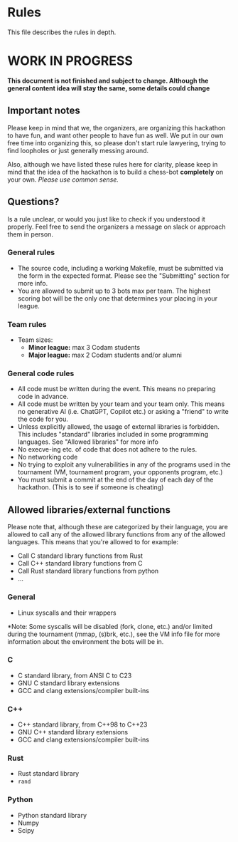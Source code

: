 # Rules
This file describes the rules in depth.


# WORK IN PROGRESS
**This document is not finished and subject to change. Although the general
content idea will stay the same, some details could change**

## Important notes
Please keep in mind that we, the organizers, are organizing this hackathon to
have fun, and want other people to have fun as well. We put in our own free time
into organizing this, so please don't start rule lawyering, trying to find
loopholes or just generally messing around.

Also, although we have listed these rules here for clarity, please keep in mind
that the idea of the hackathon is to build a chess-bot **completely** on your own.
*Please use common sense.*

## Questions?
Is a rule unclear, or would you just like to check if you understood it
properly. Feel free to send the organizers a message on slack or approach them
in person.

### General rules
- The source code, including a working Makefile, must be submitted via the form
in the expected format. Please see the "Submitting" section for more info.
- You are allowed to submit up to 3 bots max per team. The highest scoring bot
will be the only one that determines your placing in your league.

### Team rules
- Team sizes:
    - **Minor league:**       max 3 Codam students
    - **Major league:**   max 2 Codam students and/or alumni

### General code rules
- All code must be written during the event. This means no preparing code in
advance.
- All code must be written by your team and your team only. This means no
generative AI (i.e. ChatGPT, Copilot etc.)  or asking a "friend" to write the
code for you.
- Unless explicitly allowed, the usage of external libraries is forbidden. This
includes "standard" libraries included in some programming languages. See
"Allowed libraries" for more info
- No execve-ing etc. of code that does not adhere to the rules.
- No networking code
- No trying to exploit any vulnerabilities in any of the programs used in the
tournament (VM, tournament program, your opponents program, etc.)
- You must submit a commit at the end of the day of each day of the hackathon.
(This is to see if someone is cheating)


## Allowed libraries/external functions

Please note that, although these are categorized by their language, you are
allowed to call any of the allowed library functions from any of the allowed
languages. This means that you're allowed to for example:
- Call C standard library functions from Rust
- Call C++ standard library functions from C
- Call Rust standard library functions from python
- ...

### General
- Linux syscalls and their wrappers

*Note: Some syscalls will be disabled (fork, clone, etc.) and/or limited during
the tournament (mmap, (s)brk, etc.), see the VM info file for more information
about the environment the bots will be in.

### C
- C standard library, from ANSI C to C23
- GNU C standard library extensions
- GCC and clang extensions/compiler built-ins

### C++
- C++ standard library, from C++98 to C++23
- GNU C++ standard library extensions
- GCC and clang extensions/compiler built-ins

### Rust
- Rust standard library
- `rand`

### Python
- Python standard library
- Numpy
- Scipy
